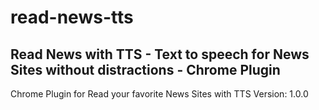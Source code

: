 # read-news-tts
Read News with TTS - Text to speech for News Sites without distractions - Chrome Plugin
-
Chrome Plugin for Read your favorite News Sites with TTS
Version: 1.0.0
